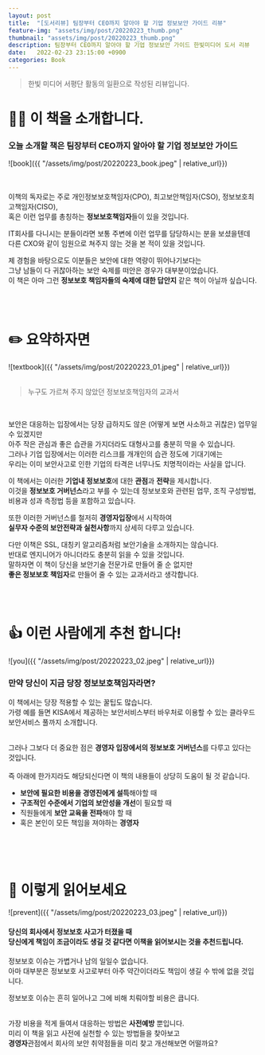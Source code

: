 ```yaml
---
layout: post
title:  "[도서리뷰] 팀장부터 CEO까지 알아야 할 기업 정보보안 가이드 리뷰"
feature-img: "assets/img/post/20220223_thumb.png"
thumbnail: "assets/img/post/20220223_thumb.png"
description: 팀장부터 CEO까지 알아야 할 기업 정보보안 가이드 한빛미디어 도서 리뷰 
date:   2022-02-23 23:15:00 +0900
categories: Book
---
```


> 한빛 미디어 서평단 활동의 일환으로 작성된 리뷰입니다.

# 💁‍♂️ 이 책을 소개합니다.

### 오늘 소개할 책은 **팀장부터 CEO까지 알아야 할 기업 정보보안 가이드**

![book]({{ "/assets/img/post/20220223_book.jpeg" | relative_url}})
<br/><br/><br/>

이책의 독자로는 주로 개인정보보호책임자(CPO), 최고보안책임자(CSO), 정보보호최고책임자(CISO),<br/>
혹은 이런 업무를 총칭하는 **정보보호책임자**들이 있을 것입니다.<br/>

IT회사를 다니시는 분들이라면 보통 주변에 이런 업무를 담당하시는 분을 보셨을텐데 <br/>
다른 CXO와 같이 임원으로 쳐주지 않는 것을 본 적이 있을 것입니다.<br/>

제 경험을 바탕으로도 이분들은 보안에 대한 역량이 뛰어나기보다는 <br/>
그냥 남들이 다 귀찮아하는 보안 숙제를 떠안은 경우가 대부분이었습니다.<br/> 
이 책은 아마 그런 **정보보호 책임자들의 숙제에 대한 답안지** 같은 책이 아닐까 싶습니다.<br/>

<br/><br/>

# ✏️ 요약하자면

![textbook]({{ "/assets/img/post/20220223_01.jpeg" | relative_url}})
<br/><br/>

> 누구도 가르쳐 주지 않았던 정보보호책임자의 교과서

<br/>

보안은 대응하는 입장에서는 당장 급하지도 않은 (어떻게 보면 사소하고 귀찮은) 업무일 수 있겠지만<br/>
아주 작은 관심과 좋은 습관을 가지더라도 대형사고를 충분히 막을 수 있습니다.<br/>
그러나 기업 입장에서는 이러한 리스크를 개개인의 습관 정도에 기대기에는 <br/>
우리는 이미 보안사고로 인한 기업의 타격은 너무나도 치명적이라는 사실을 압니다.<br/>

이 책에서는 이러한 **기업내 정보보호**에 대한 **관점**과 **전략**을 제시합니다.<br/>
이것을 **정보보호 거버넌스**라고 부를 수 있는데 정보보호와 관련된 업무, 조직 구성방법, 비용과 성과 측정법 등을 포함하고 있습니다.<br/>

또한 이러한 거버넌스를 철저히 **경영자입장**에서 시작하여 <br/>
**실무자 수준의 보안전략과 실천사항**까지 상세히 다루고 있습니다.<br/>

다만 이책은 SSL, 대칭키 알고리즘처럼 보안기술을 소개하지는 않습니다.<br/>
반대로 엔지니어가 아니더라도 충분히 읽을 수 있을 것입니다. <br/>
말하자면 이 책이 당신을 보안기술 전문가로 만들어 줄 순 없지만<br/>
**좋은 정보보호 책임자**로 만들어 줄 수 있는 교과서라고 생각합니다.<br/>

<br/><br/>

# 👍 이런 사람에게 추천 합니다!


![you]({{ "/assets/img/post/20220223_02.jpeg" | relative_url}})

### 만약 당신이 지금 당장 정보보호책임자라면?

이 책에서는 당장 적용할 수 있는 꿀팁도 많습니다.<br/>
가령 예를 들면 KISA에서 제공하는 보안서비스부터 바우처로 이용할 수 있는 클라우드 보안서비스 풀까지 소개합니다.<br/>
<br/>

그러나 그보다 더 중요한 점은 **경영자 입장에서의 정보보호 거버넌스**를 다루고 있다는 것입니다.<br/>
<br/>
즉 아래에 한가지라도 해당되신다면 이 책의 내용들이 상당히 도움이 될 것 같습니다. 

- **보안에 필요한 비용을 경영진에게 설득**해야할 때
- **구조적인 수준에서 기업의 보안성을 개선**이 필요할 때
- 직원들에게 **보안 교육을 전파**해야 할 때
- 혹은 본인이 모든 책임을 져야하는 **경영자**
  
<br/><br/><br/>

# 👀 이렇게 읽어보세요


![prevent]({{ "/assets/img/post/20220223_03.jpeg" | relative_url}})

#### 당신의 회사에서 정보보호 사고가 터졌을 때 <br/>당신에게 책임이 조금이라도 생길 것 같다면 이책을 읽어보시는 것을 추천드립니다. 

정보보호 이슈는 가볍거나 남의 일일수 없습니다. <br/>
아마 대부분은 정보보호 사고로부터 아주 약간이더라도 책임이 생길 수 밖에 없을 것입니다. <br/>

정보보호 이슈는 흔히 일어나고 그에 비해 치뤄야할 비용은 큽니다.<br/>
<br/>

가장 비용을 적게 들여서 대응하는 방법은 **사전예방** 뿐입니다.<br/>
미리 이 책을 읽고 사전에 실천할 수 있는 방법들을 찾아보고<br/>
**경영자**관점에서 회사의 보안 취약점들을 미리 찾고 개선해보면 어떨까요?<br/>


